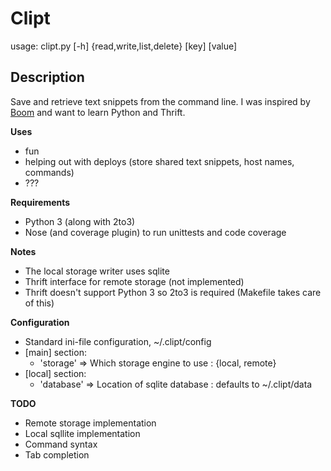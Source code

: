 Clipt
=====

usage: clipt.py [-h] {read,write,list,delete} [key] [value]

Description
-----------
Save and retrieve text snippets from the command line. I was inspired by [Boom](https://github.com/holman/boom)
and want to learn Python and Thrift.

__Uses__

* fun
* helping out with deploys (store shared text snippets, host names, commands)
* ???

__Requirements__

* Python 3 (along with 2to3)
* Nose (and coverage plugin) to run unittests and code coverage

__Notes__

* The local storage writer uses sqlite
* Thrift interface for remote storage (not implemented)
* Thrift doesn't support Python 3 so 2to3 is required (Makefile takes care of this)

__Configuration__

* Standard ini-file configuration, ~/.clipt/config
* [main] section:
    * 'storage' => Which storage engine to use : {local, remote}
* [local] section:
    * 'database' => Location of sqlite database : defaults to ~/.clipt/data

__TODO__

* Remote storage implementation
* Local sqllite implementation
* Command syntax
* Tab completion 

